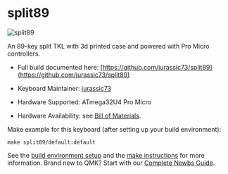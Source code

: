 # split89

![split89](https://i.imgur.com/OExxlQx.jpeg)  

An 89-key split TKL with 3d printed case and powered with Pro Micro controllers.

* Full build documented here: [https://github.com/jurassic73/split89](https://github.com/jurassic73/split89)  

* Keyboard Maintainer: [jurassic73](https://github.com/jurassic73)
* Hardware Supported: ATmega32U4 Pro Micro
* Hardware Availability: see [Bill of Materials](https://github.com/jurassic73/split89#bill-of-materials).


Make example for this keyboard (after setting up your build environment):

    make split89/default:default

See the [build environment setup](https://docs.qmk.fm/#/getting_started_build_tools) and the [make instructions](https://docs.qmk.fm/#/getting_started_make_guide) for more information. Brand new to QMK? Start with our [Complete Newbs Guide](https://docs.qmk.fm/#/newbs).


